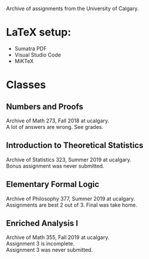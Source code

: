 Archive of assignments from the University of Calgary.

# LaTeX setup:  
+ Sumatra PDF  
+ Visual Studio Code  
+ MiKTeX

# Classes
## Numbers and Proofs 
Archive of Math 273, Fall 2018 at ucalgary.  
A lot of answers are wrong. See grades.

## Introduction to Theoretical Statistics
Archive of Statistics 323, Summer 2019 at ucalgary.  
Bonus assignment was never submitted.

## Elementary Formal Logic 
Archive of Philosophy 377, Summer 2019 at ucalgary.  
Assignments are best 2 out of 3. Final was take home.  

## Enriched Analysis I
Archive of Math 355, Fall 2019 at ucalgary.  
Assignment 3 is incomplete.  
Assignment 3 was never submitted.
